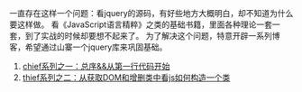 一直存在这样一个问题：看jquery的源码，有好些地方大概明白，却不知道为什么要这样做。
看《JavaScript语言精粹》之类的基础书籍，里面各种理论一套一套，到了实战的时候却要想不起来了。
为了解决这个问题，特意开辟一系列博客，希望通过山寨一个jquery库来巩固基础。

1. [chief系列之一：总序&&从第一行代码开始](https://github.com/youngwind/blog/issues/60)
2. [thief系列之二：从获取DOM和增删类中看js如何构造一个类](https://github.com/youngwind/blog/issues/63)